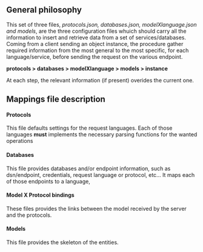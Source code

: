 
## General philosophy

This set of three files, _protocols.json, databases.json, modelXlanguage.json and models_, are the three configuration files whuich should carry all the information to insert and retrieve data from a set of services/databases.
Coming from a client sending an object instance, the procedure gather required information from the most general to the most specific, for each language/service, before sending the request on the various endpoint.

**protocols > databases > modelXlanguage > models > instance**

At each step, the relevant information (if present) overides the current one.


## Mappings file description

#### Protocols

This file defaults settings for the request languages. Each of those languages **must** implements the necessary parsing functions for the wanted operations

#### Databases

This file provides databases and/or endpoint information, such as dsn/endpoint, credentials, request language or protocol, etc...
It maps each of those endpoints to a language,


#### Model X Protocol bindings

These files provides the links between the model received by the server and the protocols.

#### Models 

This file provides the skeleton of the entities.